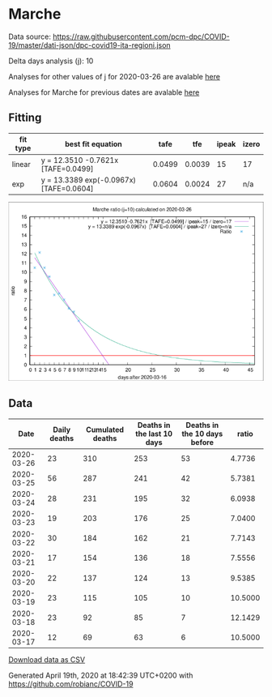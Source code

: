 # Marche

Data source: https://raw.githubusercontent.com/pcm-dpc/COVID-19/master/dati-json/dpc-covid19-ita-regioni.json

Delta days analysis (j): 10

Analyses for other values of j for 2020-03-26 are avalable [here](../2020-03-26/README.md)

Analyses for Marche for previous dates are avalable [here](../README.md)

## Fitting 
|fit type|best fit equation|tafe|tfe|ipeak|izero|
|-------|-----|--------|------|---|---|
|linear|y = 12.3510 -0.7621x  [TAFE=0.0499]|0.0499|0.0039|15|17|
|exp|y = 13.3389 exp(-0.0967x)  [TAFE=0.0604]|0.0604|0.0024|27|n/a|

![Plot](COVID-19_marche_j10_2020-03-26.png)

## Data
|Date|Daily deaths|Cumulated deaths|Deaths in the last 10 days|Deaths in the 10 days before|ratio|
|----|----------|-----------|-------|--------------------|-----|
|2020-03-26|23|310|253|53|4.7736|
|2020-03-25|56|287|241|42|5.7381|
|2020-03-24|28|231|195|32|6.0938|
|2020-03-23|19|203|176|25|7.0400|
|2020-03-22|30|184|162|21|7.7143|
|2020-03-21|17|154|136|18|7.5556|
|2020-03-20|22|137|124|13|9.5385|
|2020-03-19|23|115|105|10|10.5000|
|2020-03-18|23|92|85|7|12.1429|
|2020-03-17|12|69|63|6|10.5000|

[Download data as CSV](COVID-19_marche_j10_2020-03-26.csv)

Generated April 19th, 2020 at 18:42:39 UTC+0200 with https://github.com/robianc/COVID-19
